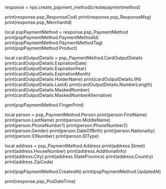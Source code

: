 
response = nps.create_payment_method(createpaymentmethod)

print(response.psp_ResponseCod)
print(response.psp_ResponseMsg)
print(response.psp_MerchantId)

local pspPaymentMethod = response.psp_PaymentMethod
print(pspPaymentMethod.PaymentMethodId)
print(pspPaymentMethod.PaymentMethodTag)
print(pspPaymentMethod.Product)

local cardOutputDetails = psp_PaymentMethod.CardOutputDetails
print(cardOutputDetails.ExpirationDate)
print(cardOutputDetails.ExpirationYear)
print(cardOutputDetails.ExpirationMonth)
print(cardOutputDetails.HolderName)
print(cardOutputDetails.IIN)
print(cardOutputDetails.Last4)
print(cardOutputDetails.NumberLength)
print(cardOutputDetails.MaskedNumber)
print(cardOutputDetails.MaskedNumberAlternative)

print(pspPaymentMethod.FingerPrint)

local person = psp_PaymentMethod.Person
print(person.FirstName)
print(person.LastName)
print(person.MiddleName)
print(person.PhoneNumber1)
print(person.PhoneNumber2)
print(person.Gender)
print(person.DateOfBirth)
print(person.Nationality)
print(person.IDNumber)
print(person.IDType)


local address = psp_PaymentMethod.Address
print(address.Street)
print(address.HouseNumber)
print(address.AdditionalInfo)
print(address.City)
print(address.StateProvince)
print(address.Country)
print(address.ZipCode)

print(pspPaymentMethod.CreatedAt)
print(pspPaymentMethod.UpdatedAt)

print(response.psp_PosDateTime)
